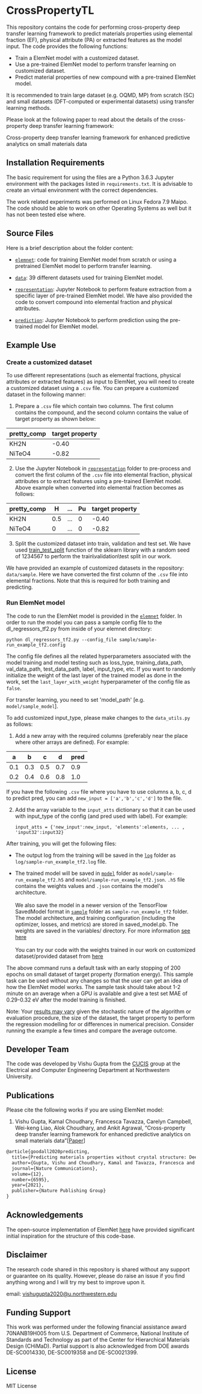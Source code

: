# CrossPropertyTL

This repository contains the code for performing cross-property deep transfer learning framework to predict materials properties using elemental fraction (EF), physical attribute (PA) or extracted features as the model input. The code provides the following functions:

* Train a ElemNet model with a customized dataset.
* Use a pre-trained ElemNet model to perform transfer learning on customized dataset.
* Predict material properties of new compound with a pre-trained ElemNet model.

It is recommended to train large dataset (e.g. OQMD, MP) from scratch (SC) and small datasets (DFT-computed or experimental datasets) using transfer learning methods.

Please look at the following paper to read about the details of the cross-property deep transfer learning framework:

Cross-property deep transfer learning framework for enhanced predictive analytics on small materials data


## Installation Requirements

The basic requirement for using the files are a Python 3.6.3 Jupyter environment with the packages listed in `requirements.txt`. It is advisable to create an virtual environment with the correct dependencies.

The work related experiments was performed on Linux Fedora 7.9 Maipo. The code should be able to work on other Operating Systems as well but it has not been tested else where.

## Source Files
  
Here is a brief description about the folder content:

* [`elemnet`](./elemnet): code for training ElemNet model from scratch or using a pretrained ElemNet model to perform transfer learning.

* [`data`](./data): 39 different datasets used for training ElemNet model.

* [`representation`](./representation): Jupyter Notebook to perform feature extraction from a specific layer of pre-trained ElemNet model. We have also provided the code to convert compound into elemental fraction and physical attributes.

* [`prediction`](./prediction): Jupyter Notebook to perform prediction using the pre-trained model for ElemNet model.

## Example Use

### Create a customized dataset

To use different representations (such as elemental fractions, physical attributes or extracted features) as input to ElemNet, you will need to create a customized dataset using a `.csv` file. You can prepare a customized dataset in the following manner:

1. Prepare a `.csv` file which contain two columns. The first column contains the compound, and the second column contains the value of target property as shown below:
 
| pretty_comp | target property |
| ----------- | --------------- |
| KH2N        | -0.40           |
| NiTeO4      | -0.82           |

2. Use the Jupyter Notebook in [`representation`](./representation) folder to pre-process and convert the first column of the `.csv` file into elemental fraction, physical attributes or to extract features using a pre-trained ElemNet model. Above example when converted into elemental fraction becomes as follows: 

| pretty_comp |  H  | ... | Pu | target property |
| ----------- | --- | --- | -- | --------------- |
| KH2N        | 0.5 | ... | 0  | -0.40           |
| NiTeO4      | 0   | ... | 0  | -0.82           |

3. Split the customized dataset into train, validation and test set. We have used <a href="https://scikit-learn.org/stable/modules/generated/sklearn.model_selection.train_test_split.html">train_test_split</a> function of the sklearn library with a random seed of 1234567 to perform the train\validation\test split in our work.

We have provided an example of customized datasets in the repository: `data/sample`. Here we have converted the first column of the `.csv` file into elemental fractions. Note that this is required for both training and predicting. 

### Run ElemNet model

The code to run the ElemNet model is provided in the [`elemnet`](./elemnet) folder. In order to run the model you can pass a sample config file to the dl_regressors_tf2.py from inside of your elemnet directory:

`python dl_regressors_tf2.py --config_file sample/sample-run_example_tf2.config`

The config file defines all the related hyperparameters associated with the model training and model testing such as loss_type, training_data_path, val_data_path, test_data_path, label, input_type, etc. If you want to randomly initialize the weight of the last layer of the trained model as done in the work, set the `last_layer_with_weight` hyperparameter of the config file as `false`. 

For transfer learning, you need to set 'model_path' [e.g. `model/sample_model`]. 

To add customized input_type, please make changes to the `data_utils.py` as follows:

1. Add a new array with the required columns (preferably near the place where other arrays are defined). For example:

|  a  |  b  |  c  |  d  | pred |
| --- | --- | --- | --- | ---- |
| 0.1 | 0.3 | 0.5 | 0.7 | 0.9  |
| 0.2 | 0.4 | 0.6 | 0.8 | 1.0  |

   If you have the following `.csv` file where you have to use columns a, b, c, d to predict pred, you can add `new_input = ['a','b','c','d']` to the file.

2. Add the array variable to the `input_atts` dictionary so that it can be used with input_type of the config (and pred used with label). For example:

   `input_atts = {'new_input':new_input, 'elements':elements, ... , 'input32':input32}`
   
   
After training, you will get the following files:

* The output log from the training will be saved in the [`log`](./elemnet/log) folder as `log/sample-run_example_tf2.log` file.

* The trained model will be saved in [`model`](./elemnet/model) folder as `model/sample-run_example_tf2.h5` and `model/sample-run_example_tf2.json`. `.h5` file contains the weights values and `.json` contains the model's architecture. </br> </br>
We also save the model in a newer version of the TensorFlow SavedModel format in [`sample`](./elemnet/sample) folder as `sample-run_example_tf2` folder. The model architecture, and training configuration (including the optimizer, losses, and metrics) are stored in saved_model.pb. The weights are saved in the variables/ directory. For more information <a href="https://www.tensorflow.org/guide/keras/save_and_serialize">see here</a> </br> </br>
You can try our code with the weights trained in our work on customized dataset/provided dataset from <a href="https://sandbox.zenodo.org/record/922436#.YUvESbhKhdg">here</a> 


The above command runs a default task with an early stopping of 200 epochs on small dataset of target property (formation energy). This sample task can be used without any changes so that the user can get an idea of how the ElemNet model works. The sample task should take about 1-2 minute on an average when a GPU is available and give a test set MAE of 0.29-0.32 eV after the model training is finished.

Note: Your <a href="https://machinelearningmastery.com/different-results-each-time-in-machine-learning/">results may vary</a> given the stochastic nature of the algorithm or evaluation procedure, the size of the dataset, the target property to perform the regression modelling for or differences in numerical precision. Consider running the example a few times and compare the average outcome.

## Developer Team

The code was developed by Vishu Gupta from the <a href="http://cucis.ece.northwestern.edu/">CUCIS</a> group at the Electrical and Computer Engineering Department at Northwestern University.

## Publications

Please cite the following works if you are using ElemNet model:

1. Vishu Gupta, Kamal Choudhary, Francesca Tavazza, Carelyn Campbell, Wei-keng Liao, Alok Choudhary, and Ankit Agrawal, “Cross-property deep transfer learning framework for enhanced predictive analytics on small materials data”[<a href="https://doi.org/10.1038/s41467-021-26921-5">Paper</a>]

```tex
@article{goodall2020predicting,
  title={Predicting materials properties without crystal structure: Deep representation learning from stoichiometry},
  author={Gupta, Vishu and Choudhary, Kamal and Tavazza, Francesca and Campbell, Carelyn and Liao, Wei-keng and Choudhary, Alok and Agrawal, Ankit},
  journal={Nature Communications},
  volume={12},
  number={6595},
  year={2021},
  publisher={Nature Publishing Group}
}
```

## Acknowledgements

The open-source implementation of ElemNet <a href="https://github.com/NU-CUCIS/ElemNet">here</a> have provided significant initial inspiration for the structure of this code-base.

## Disclaimer

The research code shared in this repository is shared without any support or guarantee on its quality. However, please do raise an issue if you find anything wrong and I will try my best to improve upon it.

email: vishugupta2020@u.northwestern.edu

## Funding Support

This work was performed under the following financial assistance award 70NANB19H005 from U.S. Department of Commerce, National Institute of Standards and Technology as part of the Center for Hierarchical Materials Design (CHiMaD). Partial support is also acknowledged from DOE awards DE-SC0014330, DE-SC0019358 and DE-SC0021399.

## License

MIT License
